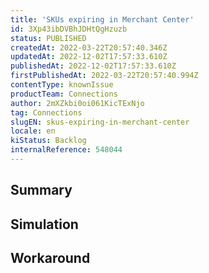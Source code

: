 ```yaml
---
title: 'SKUs expiring in Merchant Center'
id: 3Xp43ibDVBhJDHtQgHzuzb
status: PUBLISHED
createdAt: 2022-03-22T20:57:40.346Z
updatedAt: 2022-12-02T17:57:33.610Z
publishedAt: 2022-12-02T17:57:33.610Z
firstPublishedAt: 2022-03-22T20:57:40.994Z
contentType: knownIssue
productTeam: Connections
author: 2mXZkbi0oi061KicTExNjo
tag: Connections
slugEN: skus-expiring-in-merchant-center
locale: en
kiStatus: Backlog
internalReference: 548044
---
```


## Summary



## Simulation



## Workaround



